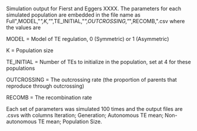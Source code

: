 Simulation output for Fierst and Eggers XXXX. The parameters for each simulated population are embedded in the file name as Full",MODEL,"_",K,"_",TE_INITIAL,"_",OUTCROSSING,"_",RECOMB,".csv where the values are

MODEL = Model of TE regulation, 0 (Symmetric) or 1 (Asymmetric)

K = Population size

TE_INITIAL = Number of TEs to initialize in the population, set at 4 for these populations

OUTCROSSING = The outcrossing rate (the proportion of parents that reproduce through outcrossing)

RECOMB = The recombination rate

Each set of parameters was simulated 100 times and the output files are .csvs with columns Iteration; Generation; Autonomous TE mean; Non-autonomous TE mean; Population Size.
